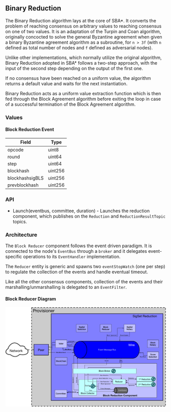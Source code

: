 ## Binary Reduction

The Binary Reduction algorithm lays at the core of SBA\*. It converts the problem of reaching consensus on arbitrary values to reaching consensus on one of two values. It is an adaptation of the Turpin and Coan algorithm, originally concocted to solve the general Byzantine agreement when given a binary Byzantine agreement algorithm as a subroutine, for `n > 3f` (with `n` defined as total number of nodes and `f` defined as adversarial nodes).

Unlike other implementations, which normally utilize the original algorithm, Binary Reduction adopted in SBA\* follows a two-step approach, with the input of the second step depending on the output of the first one.

If no consensus have been reached on a uniform value, the algorithm returns a default value and waits for the next instantiation.

Binary Reduction acts as a uniform value extraction function which is then fed through the Block Agreement algorithm before exiting the loop in case of a successful termination of the Block Agreement algorithm.

### Values

#### Block Reduction Event

| Field           | Type    |
| --------------- | ------- |
| opcode          | uint8   |
| round           | uint64  |
| step            | uint64  |
| blockhash       | uint256 |
| blockhashsigBLS | uint256 |
| prevblockhash   | uint256 |

### API

- Launch(eventbus, committee, duration) - Launches the reduction component, which publishes on the `Reduction` and `ReductionResultTopic` topics.

### Architecture

The `Block Reducer` component follows the event driven paradigm. It is connected to the node's `EventBus` through a `broker` and it delegates event-specific operations to its `EventHandler` implementation.

The `Reducer` entity is generic and spawns two `eventStopWatch` (one per step) to regulate the collection of the events and handle eventual timeout.

Like all the other consensus components, collection of the events and their marshalling/unmarshalling is delegated to an `EventFilter`.

#### Block Reducer Diagram

![](docs/Block%20Reduction.jpg)

